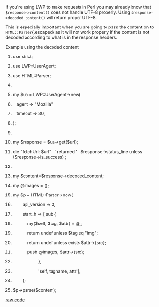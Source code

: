 <div id="wikitext">

<span id="excerpt"></span> If you're using LWP to make requests in Perl
you may already know that `$response->content()` does not handle UTF-8
properly. Using `$response->decoded_content()` will return proper UTF-8.
<span id="excerptend"></span>

This is especially important when you are going to pass the content on
to `HTML::Parser`{.escaped} as it will not work properly if the content
is not decoded according to what is in the response headers.

<div class="vspace">

</div>

<div id="sourceblock1" class="sourceblock">

<div class="sourceblocktext">

<div class="perl">

<div class="head">

Example using the decoded content

</div>

1.  <div class="de1">

    <span class="kw2">use</span> strict<span class="sy0">;</span>

    </div>

2.  <div class="de1">

    <span class="kw2">use</span> LWP<span class="sy0">::</span><span
    class="me2">UserAgent</span><span class="sy0">;</span>

    </div>

3.  <div class="de1">

    <span class="kw2">use</span> HTML<span class="sy0">::</span><span
    class="me2">Parser</span><span class="sy0">;</span>

    </div>

4.  <div class="de1">

     

    </div>

5.  <div class="de2">

    <span class="kw1">my</span> <span class="re0">\$ua</span> <span
    class="sy0">=</span> LWP<span class="sy0">::</span><span
    class="me2">UserAgent</span><span class="sy0">-\></span><span
    class="kw2">new</span><span class="br0">(</span>

    </div>

6.  <div class="de1">

       agent <span class="sy0">=\></span> <span
    class="st0">"Mozilla"</span><span class="sy0">,</span>

    </div>

7.  <div class="de1">

       timeout <span class="sy0">=\></span> <span
    class="nu0">30</span><span class="sy0">,</span>

    </div>

8.  <div class="de1">

    <span class="br0">)</span><span class="sy0">;</span>

    </div>

9.  <div class="de1">

     

    </div>

10. <div class="de2">

    <span class="kw1">my</span> <span class="re0">\$response</span>
    <span class="sy0">=</span> <span class="re0">\$ua</span><span
    class="sy0">-\></span><span class="me1">get</span><span
    class="br0">(</span><span class="re0">\$url</span><span
    class="br0">)</span><span class="sy0">;</span>

    </div>

11. <div class="de1">

    <span class="kw3">die</span> <span class="st0">"fetchUrl:
    \$url"</span> <span class="sy0">.</span> <span class="st_h">'
    returned '</span> <span class="sy0">.</span> <span
    class="re0">\$response</span><span class="sy0">-\></span><span
    class="me1">status\_line</span> <span class="kw1">unless</span>
    <span class="br0">(</span><span class="re0">\$response</span><span
    class="sy0">-\></span><span class="me1">is\_success</span><span
    class="br0">)</span> <span class="sy0">;</span>

    </div>

12. <div class="de1">

     

    </div>

13. <div class="de1">

    <span class="kw1">my</span> <span class="re0">\$content</span><span
    class="sy0">=</span><span class="re0">\$response</span><span
    class="sy0">-\></span><span class="me1">decoded\_content</span><span
    class="sy0">;</span>

    </div>

14. <div class="de1">

    <span class="kw1">my</span> <span class="re0">@images</span> <span
    class="sy0">=</span> <span class="br0">(</span><span
    class="br0">)</span><span class="sy0">;</span>

    </div>

15. <div class="de2">

    <span class="kw1">my</span> <span class="re0">\$p</span> <span
    class="sy0">=</span> HTML<span class="sy0">::</span><span
    class="me2">Parser</span><span class="sy0">-\></span><span
    class="kw2">new</span><span class="br0">(</span>

    </div>

16. <div class="de1">

            api\_version <span class="sy0">=\></span> <span
    class="nu0">3</span><span class="sy0">,</span>

    </div>

17. <div class="de1">

            start\_h <span class="sy0">=\></span> <span
    class="br0">[</span> <span class="kw2">sub</span> <span
    class="br0">{</span>

    </div>

18. <div class="de1">

                <span class="kw1">my</span><span
    class="br0">(</span><span class="re0">\$self</span><span
    class="sy0">,</span> <span class="re0">\$tag</span><span
    class="sy0">,</span> <span class="re0">\$attr</span><span
    class="br0">)</span> <span class="sy0">=</span> <span
    class="co5">@\_</span><span class="sy0">;</span>

    </div>

19. <div class="de1">

                <span class="kw3">return</span> <span
    class="kw3">undef</span> <span class="kw1">unless</span> <span
    class="re0">\$tag</span> <span class="kw1">eq</span> <span
    class="st0">"img"</span><span class="sy0">;</span>

    </div>

20. <div class="de2">

                <span class="kw3">return</span> <span
    class="kw3">undef</span> <span class="kw1">unless</span> <span
    class="kw3">exists</span> <span class="re0">\$attr</span><span
    class="sy0">-\></span><span class="br0">{</span>src<span
    class="br0">}</span><span class="sy0">;</span>

    </div>

21. <div class="de1">

                <span class="kw3">push</span> <span
    class="re0">@images</span><span class="sy0">,</span> <span
    class="re0">\$attr</span><span class="sy0">-\></span><span
    class="br0">{</span>src<span class="br0">}</span><span
    class="sy0">;</span>

    </div>

22. <div class="de1">

                         <span class="br0">}</span><span
    class="sy0">,</span>

    </div>

23. <div class="de1">

                         <span class="st_h">'self, tagname,
    attr'</span><span class="br0">]</span><span class="sy0">,</span>

    </div>

24. <div class="de1">

            <span class="br0">)</span><span class="sy0">;</span>

    </div>

25. <div class="de2">

    <span class="re0">\$p</span><span class="sy0">-\></span><span
    class="me1">parse</span><span class="br0">(</span><span
    class="re0">\$content</span><span class="br0">)</span><span
    class="sy0">;</span>

    </div>

</div>

</div>

<div class="sourceblocklink">

[raw
code](http://wiki.tamouse.org?n=Technology.HTTPResponseAndUnicode?action=sourceblock&num=1)

</div>

</div>

<div class="vspace">

</div>

<div style="display: none;">

Keep metadata at end of page

Summary:A problem using the content in an HTTP::Response object obtained
via LWP::<span
class="wikiword">[UserAgent](http://wiki.tamouse.org?n=Technology.UserAgent?action=edit)[?](http://wiki.tamouse.org?n=Technology.UserAgent?action=edit)</span>
Parent:(Technology.)Perl <span
class="wikiword">[IncludeMe](http://wiki.tamouse.org?n=Technology.IncludeMe?action=edit)[?](http://wiki.tamouse.org?n=Technology.IncludeMe?action=edit)</span>:[Technology.Perl](http://wiki.tamouse.org?n=Technology.Perl?action=print)
Categories:[HowTos](http://wiki.tamouse.org?n=Category.HowTos) Tags:
perl, lwp, http-response, web development

</div>

<div class="vspace">

</div>

</div>
